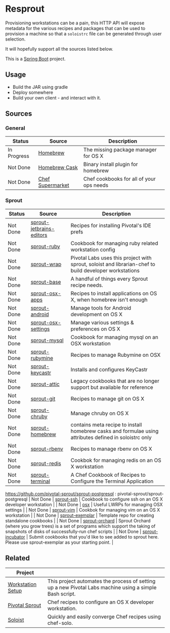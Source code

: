 # Resprout

Provisioning workstations can be a pain, this HTTP API will expose metadata for the various recipes and packages that can be used to provision a machine so that a `soloistrc` file can be generated through user selection.

It will hopefully support all the sources listed below.

This is a [Spring Boot](http://projects.spring.io/spring-boot/) project.

## Usage
  * Build the JAR using gradle
  * Deploy somewhere
  * Build your own client - and interact with it.
  
## Sources

### General

| Status | Source | Description |
|---|---|---|
| In Progress | [Homebrew](http://brew.sh/) | The missing package manager for OS X |
| Not Done | [Homebrew Cask](http://caskroom.io/) | Binary install plugin for homebrew |
| Not Done | [Chef Supermarket](https://supermarket.chef.io/) | Chef cookbooks for all of your ops needs |

### Sprout

| Status | Source | Description |
|---|---|---|
| Not Done | [sprout-jetbrains-editors](https://github.com/pivotal-sprout/sprout-jetbrains-editors) | Recipes for installing Pivotal&#39;s IDE prefs |
| Not Done | [sprout-ruby](https://github.com/pivotal-sprout/sprout-ruby) | Cookbook for managing ruby related workstation config |
| Not Done | [sprout-wrap](https://github.com/pivotal-sprout/sprout-wrap) | Pivotal Labs uses this project with sprout, soloist and librarian-chef to build developer workstations |
| Not Done | [sprout-base](https://github.com/pivotal-sprout/sprout-base) | A handful of things every Sprout recipe needs. |
| Not Done | [sprout-osx-apps](https://github.com/pivotal-sprout/sprout-osx-apps) | Recipes to install applications on OS X, when homebrew isn&#39;t enough |
| Not Done | [sprout-android](https://github.com/pivotal-sprout/sprout-android) | Manage tools for Android development on OS X |
| Not Done | [sprout-osx-settings](https://github.com/pivotal-sprout/sprout-osx-settings) | Manage various settings &amp; preferences on OS X |
| Not Done | [sprout-mysql](https://github.com/pivotal-sprout/sprout-mysql) | Cookbook for managing mysql on an OSX workstation |
| Not Done | [sprout-rubymine](https://github.com/pivotal-sprout/sprout-rubymine) | Recipes to manage Rubymine on OSX |
| Not Done | [sprout-keycastr](https://github.com/pivotal-sprout/sprout-keycastr) | Installs and configures KeyCastr |
| Not Done | [sprout-attic](https://github.com/pivotal-sprout/sprout-attic) | Legacy cookbooks that are no longer support but available for reference |
| Not Done | [sprout-git](https://github.com/pivotal-sprout/sprout-git) | Recipes to manage git on OS X |
| Not Done | [sprout-chruby](https://github.com/pivotal-sprout/sprout-chruby) | Manage chruby on OS X |
| Not Done | [sprout-homebrew](https://github.com/pivotal-sprout/sprout-homebrew) | contains meta recipe to install homebrew casks and formulae using attributes defined in soloistrc only |
| Not Done | [sprout-rbenv](https://github.com/pivotal-sprout/sprout-rbenv) | Recipes to manage rbenv on OS X |
| Not Done | [sprout-redis](https://github.com/pivotal-sprout/sprout-redis) | Cookbok for managing redis on an OS X workstation |
| Not Done | [sprout-terminal](https://github.com/pivotal-sprout/sprout-terminal) | A Chef Cookbook of Recipes to Configure the Terminal Application |
https://github.com/pivotal-sprout/sprout-postgresql : pivotal-sprout/sprout-postgresql
| Not Done | [sprout-ssh](https://github.com/pivotal-sprout/sprout-ssh) | Cookbook to configure ssh on an OS X developer workstation |
| Not Done | [osx](https://github.com/pivotal-sprout/osx) | Useful LWRPs for managing OSX settings |
| Not Done | [sprout-vim](https://github.com/pivotal-sprout/sprout-vim) | Cookbok for managing vim on an OS X workstation |
| Not Done | [sprout-exemplar](https://github.com/pivotal-sprout/sprout-exemplar) | Template repo for creating standalone cookbooks |
| Not Done | [sprout-orchard](https://github.com/pivotal-sprout/sprout-orchard) | Sprout Orchard (where you grow trees) is a set of programs which support the taking of snapshots of disks of successfully-run chef scripts |
| Not Done | [sprout-incubator](https://github.com/pivotal-sprout/sprout-incubator) | Submit cookbooks that you&#39;d like to see added to sprout here. Please use sprout-exemplar as your starting point. |

## Related

| Project | |
|---|---|
| [Workstation Setup](https://github.com/pivotal/workstation-setup) |  This project automates the process of setting up a new Pivotal Labs machine using a simple Bash script. |
| [Pivotal Sprout](https://github.com/pivotal-sprout) | Chef recipes to configure an OS X developer workstation. |
| [Soloist](https://github.com/mkocher/soloist) | Quickly and easily converge Chef recipes using chef-solo. |
